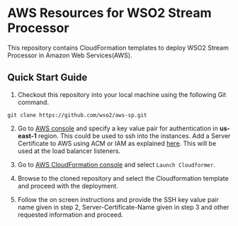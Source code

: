 # AWS Resources for WSO2 Stream Processor

This repository contains CloudFormation templates to deploy WSO2 Stream Processor in Amazon Web Services(AWS).

## Quick Start Guide

1. Checkout this repository into your local machine using the following Git command.
```
git clone https://github.com/wso2/aws-sp.git
```

2. Go to [AWS console](https://console.aws.amazon.com/ec2/v2/home#KeyPairs:sort=keyName) and specify a key value pair for authentication in **us-east-1** region. This could be used to ssh into the instances. Add a Server Certificate to AWS using ACM or IAM as explained [here](https://docs.aws.amazon.com/IAM/latest/UserGuide/id_credentials_server-certs.html). This will be used at the load balancer listeners.

3. Go to [AWS CloudFormation console](https://console.aws.amazon.com/cloudformation/home) and select ``Launch Cloudformer``.

4. Browse to the cloned repository and select the Cloudformation template and proceed with the deployment.

5. Follow the on screen instructions and provide the SSH key value pair name given in step 2, Server-Certificate-Name given in step 3 and other requested information and proceed.


